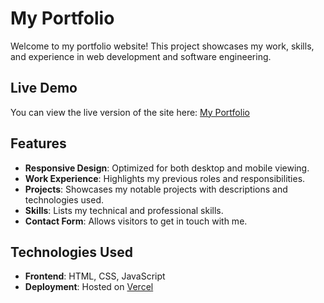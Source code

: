 # My Portfolio

Welcome to my portfolio website! This project showcases my work, skills, and experience in web development and software engineering.

## Live Demo

You can view the live version of the site here: [My Portfolio](https://my-portfolio-tau-red-61.vercel.app/)

## Features

- **Responsive Design**: Optimized for both desktop and mobile viewing.
- **Work Experience**: Highlights my previous roles and responsibilities.
- **Projects**: Showcases my notable projects with descriptions and technologies used.
- **Skills**: Lists my technical and professional skills.
- **Contact Form**: Allows visitors to get in touch with me.

## Technologies Used

- **Frontend**: HTML, CSS, JavaScript
- **Deployment**: Hosted on [Vercel](https://vercel.com/)
